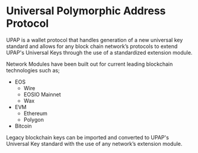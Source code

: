 # Universal Polymorphic Address Protocol
UPAP is a wallet protocol that handles generation of a new universal key standard and allows for any block chain network’s protocols to extend UPAP's Universal Keys through the use of a standardized extension module.

Network Modules have been built out for current leading blockchain technologies such as;

* EOS
    * Wire
    * EOSIO Mainnet
    * Wax
* EVM
    * Ethereum
    * Polygon
* Bitcoin

Legacy blockchain keys can be imported and converted to UPAP's Universal Key standard with the use of any network’s extension module.